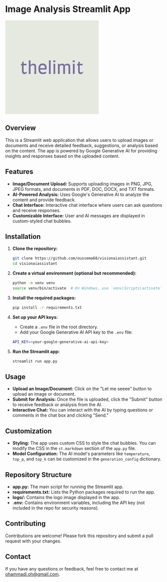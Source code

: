 # Image Analysis Streamlit App

<img src="logo/logo.png" alt="Logo" width="300"/>



## Overview

This is a Streamlit web application that allows users to upload images or documents and receive detailed feedback, suggestions, or analysis based on the content. The app is powered by Google Generative AI for providing insights and responses based on the uploaded content.

## Features

- **Image/Document Upload:** Supports uploading images in PNG, JPG, JPEG formats, and documents in PDF, DOC, DOCX, and TXT formats.
- **AI-Powered Analysis:** Uses Google's Generative AI to analyze the content and provide feedback.
- **Chat Interface:** Interactive chat interface where users can ask questions and receive responses.
- **Customizable Interface:** User and AI messages are displayed in custom-styled chat bubbles.

## Installation

1. **Clone the repository:**

   ```bash
   git clone https://github.com/oussema68/visionaiassistant.git
   cd visionaiassistant
   ```

2. **Create a virtual environment (optional but recommended):**

   ```bash
   python -m venv venv
   source venv/bin/activate  # On Windows, use `venv\Scripts\activate`
   ```

3. **Install the required packages:**

   ```bash
   pip install -r requirements.txt
   ```

4. **Set up your API keys:**

   - Create a `.env` file in the root directory.
   - Add your Google Generative AI API key to the `.env` file:

   ```bash
   API_KEY=<your-google-generative-ai-api-key>
   ```

5. **Run the Streamlit app:**

   ```bash
   streamlit run app.py
   ```

## Usage

- **Upload an Image/Document:** Click on the "Let me seeee" button to upload an image or document.
- **Submit for Analysis:** Once the file is uploaded, click the "Submit" button to receive feedback or analysis from the AI.
- **Interactive Chat:** You can interact with the AI by typing questions or comments in the chat box and clicking "Send."

## Customization

- **Styling:** The app uses custom CSS to style the chat bubbles. You can modify the CSS in the `st.markdown` section of the `app.py` file.
- **Model Configuration:** The AI model's parameters like `temperature`, `top_p`, and `top_k` can be customized in the `generation_config` dictionary.

## Repository Structure

- **app.py:** The main script for running the Streamlit app.
- **requirements.txt:** Lists the Python packages required to run the app.
- **logo/:** Contains the logo image displayed in the app.
- **.env:** Contains environment variables, including the API key (not included in the repo for security reasons).

## Contributing

Contributions are welcome! Please fork this repository and submit a pull request with your changes.


## Contact

If you have any questions or feedback, feel free to contact me at ohammadi.oh@gmail.com.
